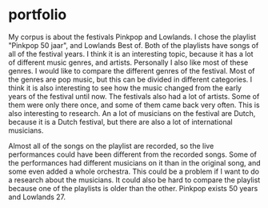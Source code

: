 # portfolio
My corpus is about the festivals Pinkpop and Lowlands. I chose the playlist "Pinkpop 50 jaar", and Lowlands Best of. Both of the playlists have songs of all of the festival years. I think it is an interesting topic, because it has a lot of different music genres, and artists. Personally I also like most of these genres.
I would like to compare the different genres of the festival. Most of the genres are pop music, but this can be divided in different categories. I think it is also interesting to see how the music changed from the early years of the festival until now. 
The festivals also had a lot of artists. Some of them were only there once, and some of them came back very often. This is also interesting to research.
An a lot of musicians on the festival are Dutch, because it is a Dutch festival, but there are also a lot of international musicians.

Almost all of the songs on the playlist are recorded, so the live performances could have been different from the recorded songs. Some of the performances had different musicians on it than in the original song, and some even added a whole orchestra. This could be a problem if I want to do a research about the musicians.
It could also be hard to compare the playlist because one of the playlists is older than the other. Pinkpop exists 50 years and Lowlands 27.



